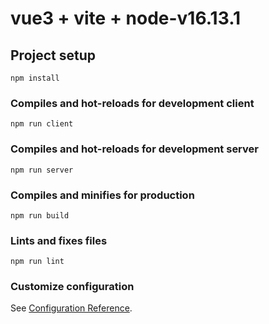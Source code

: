 # vue3 + vite + node-v16.13.1

## Project setup
```
npm install
```

### Compiles and hot-reloads for development client
```
npm run client
```

### Compiles and hot-reloads for development server
```
npm run server
```

### Compiles and minifies for production
```
npm run build
```

### Lints and fixes files
```
npm run lint
```

### Customize configuration
See [Configuration Reference](https://cli.vuejs.org/config/).
